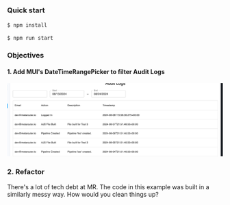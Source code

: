 ### Quick start

```
$ npm install
```

```
$ npm run start 
```

### Objectives

#### 1. Add MUI's DateTimeRangePicker to filter Audit Logs
![goal](./docs/goal.png)

### 2. Refactor
There's a lot of tech debt at MR. The code in this example
was built in a similarly messy way. How would you clean things up? 

